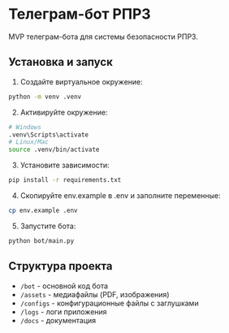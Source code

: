 # Телеграм-бот РПРЗ

MVP телеграм-бота для системы безопасности РПРЗ.

## Установка и запуск

1. Создайте виртуальное окружение:
```bash
python -m venv .venv
```

2. Активируйте окружение:
```bash
# Windows
.venv\Scripts\activate
# Linux/Mac
source .venv/bin/activate
```

3. Установите зависимости:
```bash
pip install -r requirements.txt
```

4. Скопируйте env.example в .env и заполните переменные:
```bash
cp env.example .env
```

5. Запустите бота:
```bash
python bot/main.py
```

## Структура проекта

- `/bot` - основной код бота
- `/assets` - медиафайлы (PDF, изображения)
- `/configs` - конфигурационные файлы с заглушками
- `/logs` - логи приложения
- `/docs` - документация
